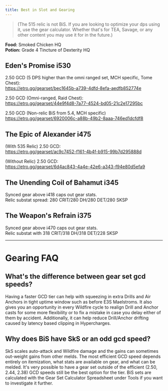 ```yaml
---
title: Best in Slot and Gearing
---
```

> (The 515 relic is not BiS. If you are looking to optimize your dps using it, use the gear calculator. Whether that's for TEA, Savage, or any other content you may use it for in the future.)


**Food:** Smoked Chicken HQ  
**Potion:** Grade 4 Tincture of Dexterity HQ  


## Eden's Promise i530
2.50 GCD (5 DPS higher than the omni ranged set, MCH specific, Tome Chest):  
<https://etro.gg/gearset/bec1645b-a739-4dfd-8efa-aedfb852774e>

2.50 GCD (Omni-ranged, Raid Chest):   
<https://etro.gg/gearset/44e9f4d8-7a77-4524-bd05-21c2e17295bc>

2.50 GCD (Non-relic BiS from 5.4, MCH specific)  
<https://etro.gg/gearset/6920006c-a88b-49b2-8aaa-746ed1dcfdf8>


## The Epic of Alexander i475 
(With 535 Relic) 2.50 GCD:  
<https://etro.gg/gearset/ac9c7452-f161-4b4f-b915-99b7d295888d>

(Without Relic) 2.50 GCD:  
<https://etro.gg/gearset/6d4ac843-4a4e-42e6-a343-f94e80d5efa9>


## The Unending Coil of Bahamut i345
Synced gear above i418 caps out gear stats.  
Relic substat spread: 280 CRIT/280 DH/280 DET/280 SKSP


## The Weapon's Refrain i375
Synced gear above i470 caps out gear stats.  
Relic substat with 318 CRIT/318 DH/318 DET/228 SKSP


---

# Gearing FAQ



## What's the difference between gear set gcd speeds?
Having a faster GCD tier can help with squeezing in extra Drills and Air Anchors in tight uptime window such as before E3S Maelstroms. It also gives you an opportunity in every Wildfire cycle to realign Drill and Anchor casts for some more flexibility or to fix a mistake in case you delay either of them by accident. Additionally, it can help reduce Drill/Anchor drifting caused by latency based clipping in Hypercharges.

## Why does BiS have SkS or an odd gcd speed?
SkS scales auto-attack and Wildfire damage and the gains can sometimes out-weight gains from other melds. The most efficient GCD speed depends entirely on itemization, what stats are available on gear, and what can be melded. It's very possible to have a gear set outside of the efficient (2.50, 2.44, 2.38) GCD speeds still be the best option for the tier. BiS sets are calculated with the Gear Set Calculator Spreadsheet under Tools if you want to investigate it further.
